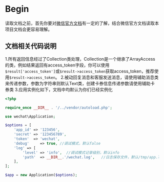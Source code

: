 # Begin

读取文档之前，首先你要对[微信官方文档](https://mp.weixin.qq.com/wiki)有一定的了解，结合微信官方文档读取本项目文档会更容易理解。

## 文档相关代码说明

1.所有返回信息经过了Collection类处理，Collection是一个继承了ArrayAccess的类，例如结果返回有access_token字段，你可以使用```$result['access_token']```或```$result->access_token```获取access_token，推荐使用```$result->access_token```。
2.被动回复消息和客服发送消息，请使用辅助消息类来传递参数，参数为字符串则默认Text类，创建卡券信息传递参数请使用辅助卡券类
3.应用实例化如下，文档中均默认为你们已经实例化
```php
<?php

require_once __DIR__ . '/../vendor/autoload.php';

use wechat\Application;

$options = [
    'app_id' => '123456',
    'secret' => '123456789',
    'token'  => 'wechat',
    'debug'     => true, //调试模式，默认false
    'log' => [
        'level' => 'info',  //调试模式记录级别，默认info
        'path'  => __DIR__.'/wechat.log',   //日志保存文件，默认/tmp/app.log
    ],
];

$app = new Application($options);


```